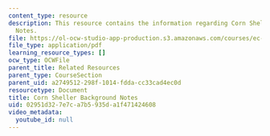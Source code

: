 ```yaml
---
content_type: resource
description: This resource contains the information regarding Corn Sheller Background
  Notes.
file: https://ol-ocw-studio-app-production.s3.amazonaws.com/courses/ec-701j-d-lab-i-development-fall-2009/02951d327e7ca7b5935da1f471424608_MITEC_701JF09_corn_bg.pdf
file_type: application/pdf
learning_resource_types: []
ocw_type: OCWFile
parent_title: Related Resources
parent_type: CourseSection
parent_uid: a2749512-298f-1014-fdda-cc33cad4ec0d
resourcetype: Document
title: Corn Sheller Background Notes
uid: 02951d32-7e7c-a7b5-935d-a1f471424608
video_metadata:
  youtube_id: null
---
```

